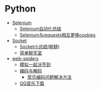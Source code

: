 # Python

- [Selenium](https://github.com/Adj325/Python/tree/master/Selenium)<br>
  - [Selenium自动化总结](https://github.com/Adj325/Python/blob/master/Selenium/Python%20Selenium%20%E8%87%AA%E5%8A%A8%E5%8C%96.md)<br>
  - [Selenium与requests相互更换cookies](https://github.com/Adj325/Python/blob/master/Selenium/Selenium%E4%B8%8Erequests%E7%9B%B8%E4%BA%92%E6%9B%B4%E6%8D%A2cookies.md)<br>
- [Socket](https://github.com/Adj325/Python/tree/master/Socket)<br>
  - [Socket小总结(粗糙)](https://github.com/Adj325/Python/blob/master/Socket/Socket%E5%B0%8F%E6%80%BB%E7%BB%93(%E7%B2%97%E7%B3%99).md)<br>
  - [简单聊天室](https://github.com/Adj325/Python/tree/master/Socket/Code/ChatingRoom)<br>
- [web-spiders](https://github.com/Adj325/Python/tree/master/web-spiders)<br>
  - [模拟一起沃签到](https://github.com/Adj325/Python/tree/master/web-spiders/17wo)<br>
  - [编码与解码](https://github.com/Adj325/Python/tree/master/web-spiders/decode-encode)<br>
    - [常见编码问题解决方法](https://github.com/Adj325/Python/blob/master/web-spiders/decode-encode/%E5%B8%B8%E8%A7%81%E7%BC%96%E7%A0%81%E9%97%AE%E9%A2%98%E8%A7%A3%E5%86%B3%E6%96%B9%E6%B3%95.md)<br>
  - [QQ音乐下载](https://github.com/Adj325/Python/tree/master/web-spiders/qqmusic)<br>
